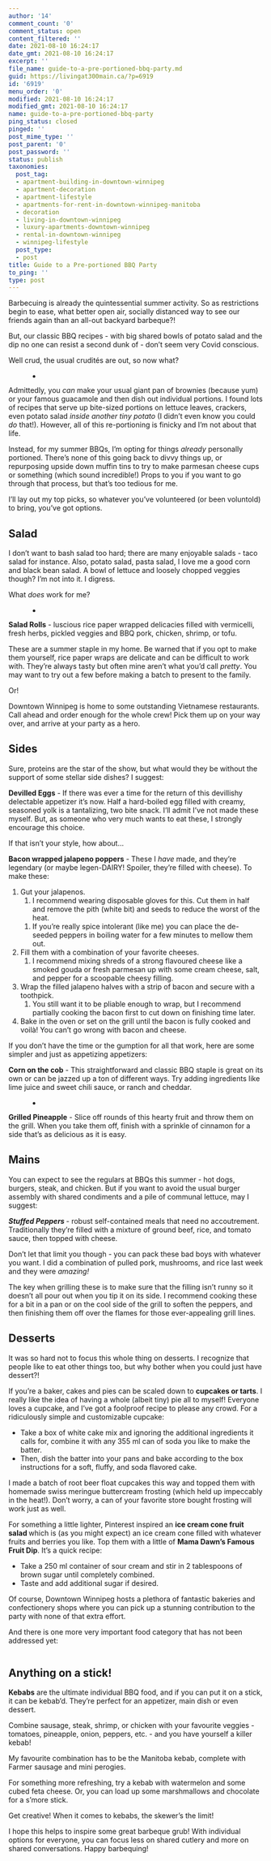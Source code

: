 ```yaml
---
author: '14'
comment_count: '0'
comment_status: open
content_filtered: ''
date: 2021-08-10 16:24:17
date_gmt: 2021-08-10 16:24:17
excerpt: ''
file_name: guide-to-a-pre-portioned-bbq-party.md
guid: https://livingat300main.ca/?p=6919
id: '6919'
menu_order: '0'
modified: 2021-08-10 16:24:17
modified_gmt: 2021-08-10 16:24:17
name: guide-to-a-pre-portioned-bbq-party
ping_status: closed
pinged: ''
post_mime_type: ''
post_parent: '0'
post_password: ''
status: publish
taxonomies:
  post_tag:
  - apartment-building-in-downtown-winnipeg
  - apartment-decoration
  - apartment-lifestyle
  - apartments-for-rent-in-downtown-winnipeg-manitoba
  - decoration
  - living-in-downtown-winnipeg
  - luxury-apartments-downtown-winnipeg
  - rental-in-downtown-winnipeg
  - winnipeg-lifestyle
  post_type:
  - post
title: Guide to a Pre-portioned BBQ Party
to_ping: ''
type: post
---
```

<!-- wp:paragraph -->
<p>Barbecuing is already the quintessential summer activity. So as restrictions begin to ease, what better open air, socially distanced way to see our friends again than an all-out backyard barbeque?!</p>
<!-- /wp:paragraph -->

<!-- wp:paragraph -->
<p>But, our classic BBQ recipes - with big shared bowls of potato salad and the dip no one can resist a second dunk of - don’t seem very Covid conscious.</p>
<!-- /wp:paragraph -->

<!-- wp:paragraph -->
<p>Well crud, the usual crudités are out, so now what?</p>
<!-- /wp:paragraph -->

<!-- wp:gallery {"ids":[6922],"linkTo":"none"} -->
<figure class="wp-block-gallery columns-1 is-cropped"><ul class="blocks-gallery-grid"><li class="blocks-gallery-item"><figure><img src="https://livingat300main.ca/wp-content/uploads/2021/08/kebab-1.png" alt="" data-id="6922" data-full-url="https://livingat300main.ca/wp-content/uploads/2021/08/kebab-1.png" data-link="https://livingat300main.ca/?attachment_id=6922" class="wp-image-6922"/></figure></li></ul></figure>
<!-- /wp:gallery -->

<!-- wp:paragraph -->
<p>Admittedly, you <em>can</em> make your usual giant pan of brownies (because yum) or your famous guacamole and then dish out individual portions. I found lots of recipes that serve up bite-sized portions on lettuce leaves, crackers, even potato salad <em>inside another tiny potato </em>(I didn’t even know you could <em>do</em> that!). However, all of this re-portioning is finicky and I’m not about that life.</p>
<!-- /wp:paragraph -->

<!-- wp:paragraph -->
<p>Instead, for my summer BBQs, I’m opting for things <em>already</em> personally portioned. There’s none of this going back to divvy things up, or repurposing upside down muffin tins to try to make parmesan cheese cups or something (which sound incredible!) Props to you if you want to go through that process, but that’s too tedious for me.&nbsp;</p>
<!-- /wp:paragraph -->

<!-- wp:paragraph -->
<p>I’ll lay out my top picks, so whatever you’ve volunteered (or been voluntold) to bring, you’ve got options.</p>
<!-- /wp:paragraph -->

<!-- wp:heading -->
<h2><strong>Salad</strong></h2>
<!-- /wp:heading -->

<!-- wp:paragraph -->
<p>I don’t want to bash salad too hard; there are many enjoyable salads - taco salad for instance. Also, potato salad, pasta salad, I love me a good corn and black bean salad. A bowl of lettuce and loosely chopped veggies though? I’m not into it. I digress.</p>
<!-- /wp:paragraph -->

<!-- wp:paragraph -->
<p>What <em>does</em> work for me?</p>
<!-- /wp:paragraph -->

<!-- wp:gallery {"ids":[6921],"linkTo":"none"} -->
<figure class="wp-block-gallery columns-1 is-cropped"><ul class="blocks-gallery-grid"><li class="blocks-gallery-item"><figure><img src="https://livingat300main.ca/wp-content/uploads/2021/08/saladroll.png" alt="" data-id="6921" data-full-url="https://livingat300main.ca/wp-content/uploads/2021/08/saladroll.png" data-link="https://livingat300main.ca/?attachment_id=6921" class="wp-image-6921"/></figure></li></ul></figure>
<!-- /wp:gallery -->

<!-- wp:paragraph -->
<p><strong>Salad Rolls</strong> - luscious rice paper wrapped delicacies filled with vermicelli, fresh herbs, pickled veggies and BBQ pork, chicken, shrimp, or tofu.</p>
<!-- /wp:paragraph -->

<!-- wp:paragraph -->
<p>These are a summer staple in my home. Be warned that if you opt to make them yourself, rice paper wraps are delicate and can be difficult to work with. They’re always tasty but often mine aren’t what you’d call <em>pretty</em>. You may want to try out a few before making a batch to present to the family.</p>
<!-- /wp:paragraph -->

<!-- wp:paragraph -->
<p>Or!</p>
<!-- /wp:paragraph -->

<!-- wp:paragraph -->
<p>Downtown Winnipeg is home to some outstanding Vietnamese restaurants. Call ahead and order enough for the whole crew! Pick them up on your way over, and arrive at your party as a hero.</p>
<!-- /wp:paragraph -->

<!-- wp:heading -->
<h2><strong>Sides</strong></h2>
<!-- /wp:heading -->

<!-- wp:paragraph -->
<p>Sure, proteins are the star of the show, but what would they be without the support of some stellar side dishes? I suggest:</p>
<!-- /wp:paragraph -->

<!-- wp:paragraph -->
<p><strong>Devilled Eggs</strong> - If there was ever a time for the return of this devillishy delectable appetizer it’s now. Half a hard-boiled egg filled with creamy, seasoned yolk is a tantalizing, two bite snack. I’ll admit I’ve not made these myself. But, as someone who very much wants to eat these, I strongly encourage this choice.</p>
<!-- /wp:paragraph -->

<!-- wp:paragraph -->
<p>If that isn’t your style, how about...</p>
<!-- /wp:paragraph -->

<!-- wp:paragraph -->
<p><strong>Bacon wrapped jalapeno poppers</strong> - These I <em>have</em> made, and they’re legendary (or maybe legen-DAIRY! Spoiler, they’re filled with cheese). To make these:</p>
<!-- /wp:paragraph -->

<!-- wp:list {"ordered":true,"type":"1"} -->
<ol type="1"><li>Gut your jalapenos.<ol><li>I recommend wearing disposable gloves for this. Cut them in half and remove the pith (white bit) and seeds to reduce the worst of the heat.</li></ol><ol><li>If you’re really spice intolerant (like me) you can place the de-seeded peppers in boiling water for a few minutes to mellow them out.</li></ol></li><li>Fill them with a combination of your favorite cheeses.<ol><li>I recommend mixing shreds of a strong flavoured cheese like a smoked gouda or fresh parmesan up with some cream cheese, salt, and pepper for a scoopable cheesy filling.</li></ol></li><li>Wrap the filled jalapeno halves with a strip of bacon and secure with a toothpick.<ol><li>You still want it to be pliable enough to wrap, but I recommend partially cooking the bacon first to cut down on finishing time later.</li></ol></li><li>Bake in the oven or set on the grill until the bacon is fully cooked and voilà! You can’t go wrong with bacon and cheese.</li></ol>
<!-- /wp:list -->

<!-- wp:paragraph -->
<p>If you don’t have the time or the gumption for all that work, here are some simpler and just as appetizing appetizers:</p>
<!-- /wp:paragraph -->

<!-- wp:paragraph -->
<p><strong>Corn on the cob</strong> - This straightforward and classic BBQ staple is great on its own or can be jazzed up a ton of different ways. Try adding ingredients like lime juice and sweet chili sauce, or ranch and cheddar.</p>
<!-- /wp:paragraph -->

<!-- wp:gallery {"ids":[6923],"linkTo":"none"} -->
<figure class="wp-block-gallery columns-1 is-cropped"><ul class="blocks-gallery-grid"><li class="blocks-gallery-item"><figure><img src="https://livingat300main.ca/wp-content/uploads/2021/08/pineapple.png" alt="" data-id="6923" data-full-url="https://livingat300main.ca/wp-content/uploads/2021/08/pineapple.png" data-link="https://livingat300main.ca/?attachment_id=6923" class="wp-image-6923"/></figure></li></ul></figure>
<!-- /wp:gallery -->

<!-- wp:paragraph -->
<p><strong>Grilled Pineapple</strong> - Slice off rounds of this hearty fruit and throw them on the grill. When you take them off, finish with a sprinkle of cinnamon for a side that’s as delicious as it is easy.</p>
<!-- /wp:paragraph -->

<!-- wp:heading -->
<h2><strong>Mains</strong></h2>
<!-- /wp:heading -->

<!-- wp:paragraph -->
<p>You can expect to see the regulars at BBQs this summer - hot dogs, burgers, steak, and chicken. But if you want to avoid the usual burger assembly with shared condiments and a pile of communal lettuce, may I suggest:</p>
<!-- /wp:paragraph -->

<!-- wp:paragraph -->
<p><strong><em>Stuffed Peppers </em></strong>- robust self-contained meals that need no accoutrement. Traditionally they’re filled with a mixture of ground beef, rice, and tomato sauce, then topped with cheese.</p>
<!-- /wp:paragraph -->

<!-- wp:paragraph -->
<p>Don’t let that limit you though - you can pack these bad boys with whatever you want. I did a combination of pulled pork, mushrooms, and rice last week and they were <em>amazing!</em></p>
<!-- /wp:paragraph -->

<!-- wp:paragraph -->
<p>The key when grilling these is to make sure that the filling isn’t runny so it doesn’t all pour out when you tip it on its side. I recommend cooking these for a bit in a pan or on the cool side of the grill to soften the peppers, and then finishing them off over the flames for those ever-appealing grill lines.</p>
<!-- /wp:paragraph -->

<!-- wp:heading -->
<h2><strong>Desserts</strong></h2>
<!-- /wp:heading -->

<!-- wp:paragraph -->
<p>It was so hard not to focus this whole thing on desserts. I recognize that people like to eat other things too, but why bother when you could just have dessert?!</p>
<!-- /wp:paragraph -->

<!-- wp:paragraph -->
<p>If you’re a baker, cakes and pies can be scaled down to <strong>cupcakes or tarts</strong>. I really like the idea of having a whole (albeit tiny) pie all to myself! Everyone loves a cupcake, and I’ve got a foolproof recipe to please any crowd. For a ridiculously simple and customizable cupcake:</p>
<!-- /wp:paragraph -->

<!-- wp:list -->
<ul><li>Take a box of white cake mix and ignoring the additional ingredients it calls for, combine it with any 355 ml can of soda you like to make the batter.</li><li>Then, dish the batter into your pans and bake according to the box instructions for a soft, fluffy, and soda flavored cake.</li></ul>
<!-- /wp:list -->

<!-- wp:paragraph -->
<p>I made a batch of root beer float cupcakes this way and topped them with homemade swiss meringue buttercream frosting (which held up impeccably in the heat!). Don’t worry, a can of your favorite store bought frosting will work just as well.</p>
<!-- /wp:paragraph -->

<!-- wp:paragraph -->
<p>For something a little lighter, Pinterest inspired an <strong>ice cream cone fruit salad </strong>which is (as you might expect) an ice cream cone filled with whatever fruits and berries you like. Top them with a little of <strong>Mama Dawn’s Famous Fruit Dip</strong>. It’s a quick recipe:</p>
<!-- /wp:paragraph -->

<!-- wp:list -->
<ul><li>Take a 250 ml container of sour cream and stir in 2 tablespoons of brown sugar until completely combined.</li><li>Taste and add additional sugar if desired.</li></ul>
<!-- /wp:list -->

<!-- wp:paragraph -->
<p>Of course, Downtown Winnipeg hosts a plethora of fantastic bakeries and confectionery shops where you can pick up a stunning contribution to the party with none of that extra effort.</p>
<!-- /wp:paragraph -->

<!-- wp:paragraph -->
<p>And there is one more very important food category that has not been addressed yet:</p>
<!-- /wp:paragraph -->

<!-- wp:image {"id":6924,"sizeSlug":"full","linkDestination":"none"} -->
<figure class="wp-block-image size-full"><img src="https://livingat300main.ca/wp-content/uploads/2021/08/kebab2.png" alt="" class="wp-image-6924"/></figure>
<!-- /wp:image -->

<!-- wp:heading -->
<h2><strong>Anything on a stick!</strong></h2>
<!-- /wp:heading -->

<!-- wp:paragraph -->
<p><strong>Kebabs</strong> are the ultimate individual BBQ food, and if you can put it on a stick, it can be kebab’d. They’re perfect for an appetizer, main dish or even dessert.</p>
<!-- /wp:paragraph -->

<!-- wp:paragraph -->
<p>Combine sausage, steak, shrimp, or chicken with your favourite veggies - tomatoes, pineapple, onion, peppers, etc. - and you have yourself a killer kebab!</p>
<!-- /wp:paragraph -->

<!-- wp:paragraph -->
<p>My favourite combination has to be the Manitoba kebab, complete with Farmer sausage and mini perogies.</p>
<!-- /wp:paragraph -->

<!-- wp:paragraph -->
<p>For something more refreshing, try a kebab with watermelon and some cubed feta cheese. Or, you can load up some marshmallows and chocolate for a s’more stick.</p>
<!-- /wp:paragraph -->

<!-- wp:paragraph -->
<p>Get creative! When it comes to kebabs, the skewer’s the limit!</p>
<!-- /wp:paragraph -->

<!-- wp:paragraph -->
<p>I hope this helps to inspire some great barbeque grub! With individual options for everyone, you can focus less on shared cutlery and more on shared conversations. Happy barbequing!</p>
<!-- /wp:paragraph -->